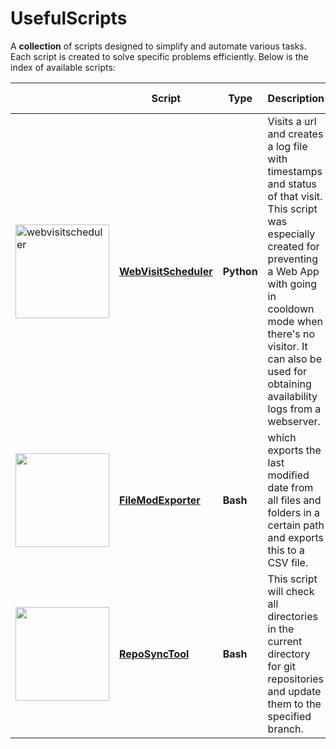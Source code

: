 # UsefulScripts

A **collection** of scripts designed to simplify and automate various tasks. Each script is created to solve specific problems efficiently. Below is the index of available scripts:

||Script|Type|Description|Works on|
|--|--|--|--|--|
|<a href="https://github.com/burakkara010/usefulscripts/tree/main/WebVisitScheduler"><img src="https://github.com/user-attachments/assets/4efddc15-9b3e-49ae-8b32-d4495a793471" alt="webvisitscheduler" width="150"/></a>|[**WebVisitScheduler**](https://github.com/burakkara010/usefulscripts/tree/main/WebVisitScheduler)|**Python** | Visits a url and creates a log file with timestamps and status of that visit. This script was especially created for preventing a Web App with going in cooldown mode when there's no visitor. It can also be used for obtaining availability logs from a webserver. | Windows, Mac & Linux
|<a href="https://github.com/burakkara010/usefulscripts/tree/main/FileModExporter"><img src="https://github.com/user-attachments/assets/86f76cc3-dbdb-4d30-ba5e-af7c98e2bfb6" width="150"/></a>|[**FileModExporter**](https://github.com/burakkara010/usefulscripts/tree/main/FileModExporter)|**Bash** | which exports the last modified date from all files and folders in a certain path and exports this to a CSV file.| Mac & Linux
|<a href="https://github.com/burakkara010/usefulscripts/tree/main/RepoSyncTool"><img src="https://github.com/user-attachments/assets/9494400b-2aaf-4cea-a6a4-d4a3c1dc4f55" width="150"/></a>|[**RepoSyncTool**](https://github.com/burakkara010/usefulscripts/tree/main/RepoSyncTool)|**Bash** |This script will check all directories in the current directory for git repositories and update them to the specified branch.| Windows, Mac & Linux


